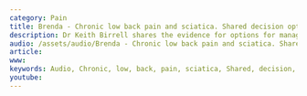 ```yaml
---
category: Pain
title: Brenda - Chronic low back pain and sciatica. Shared decision option discussion for painkillers
description: Dr Keith Birrell shares the evidence for options for managing long term low back pain with intermittent sciatica with Brenda
audio: /assets/audio/Brenda - Chronic low back pain and sciatica. Shared decision option discussion for painkillers - MQ.mp3
article: 
www: 
keywords: Audio, Chronic, low, back, pain, sciatica, Shared, decision, option, discussion, painkillers
youtube:
--- 
```

